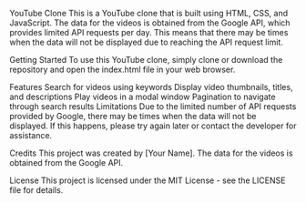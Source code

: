 
YouTube Clone
This is a YouTube clone that is built using HTML, CSS, and JavaScript. The data for the videos is obtained from the Google API, which provides limited API requests per day. This means that there may be times when the data will not be displayed due to reaching the API request limit.

Getting Started
To use this YouTube clone, simply clone or download the repository and open the index.html file in your web browser.

Features
Search for videos using keywords
Display video thumbnails, titles, and descriptions
Play videos in a modal window
Pagination to navigate through search results
Limitations
Due to the limited number of API requests provided by Google, there may be times when the data will not be displayed. If this happens, please try again later or contact the developer for assistance.

Credits
This project was created by [Your Name]. The data for the videos is obtained from the Google API.

License
This project is licensed under the MIT License - see the LICENSE file for details.